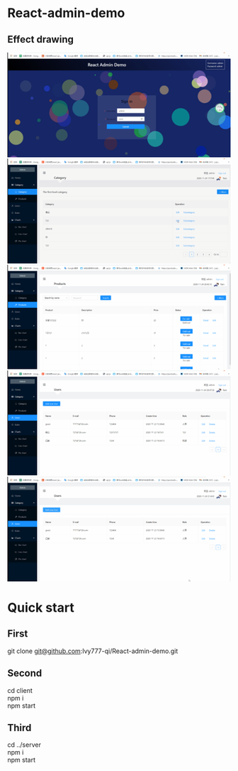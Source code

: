 React-admin-demo
===
Effect drawing
---
![Image text](https://github.com/Ivy777-qi/React-admin-demo/blob/master/client/image/1.gif)
![Image text](https://github.com/Ivy777-qi/React-admin-demo/blob/master/client/image/2.gif)
![Image text](https://github.com/Ivy777-qi/React-admin-demo/blob/master/client/image/3.gif)
![Image text](https://github.com/Ivy777-qi/React-admin-demo/blob/master/client/image/4.gif)
![Image text](https://github.com/Ivy777-qi/React-admin-demo/blob/master/client/image/5.gif)

Quick start
===
First 
--
git clone git@github.com:Ivy777-qi/React-admin-demo.git

Second
--
cd client <br> 
npm i <br> 
npm start 

Third
---
cd ../server <br> 
npm i  <br> 
npm start 

